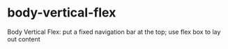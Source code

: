 # body-vertical-flex
Body Vertical Flex: put a fixed navigation bar at the top; use flex box to lay out content
